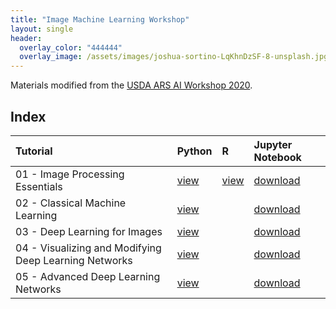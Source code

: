 ```yaml
---
title: "Image Machine Learning Workshop"
layout: single
header:
  overlay_color: "444444"
  overlay_image: /assets/images/joshua-sortino-LqKhnDzSF-8-unsplash.jpg
---
```


Materials modified from the [USDA ARS AI Workshop 2020](https://kerriegeil.github.io/NMSU-USDA-ARS-AI-Workshops/).

## Index

| Tutorial | Python | R | Jupyter Notebook|
|:--|:--|:--|:--|
| 01 - Image Processing Essentials | [view](Tutorial1_Image_Processing_Essentials_Boucheron.md) |[view](R_Image_Processing.md) |[download](../tutorials/Tutorial1_Image_Processing_Essentials_Boucheron.ipynb)
| 02 - Classical Machine Learning | [view](Tutorial2_Classical_Machine_Learning_Boucheron.md)| |[download](../tutorials/Tutorial2_Classical_Machine_Learning.ipynb)|
| 03 - Deep Learning for Images | [view](Tutorial3_Deep_Learning_for_Images_Boucheron.md) | |[download](../tutorials/Tutorial3_Deep_Learning_for_Images_Boucheron.ipynb)|
| 04 - Visualizing and Modifying Deep Learning Networks | [view](Tutorial4_Visualizing_and_Modifying_DL_Networks_Boucheron.md) | |[download](../tutorials/Tutorial4_Visualizing_and_Modifying_DL_Networks_Boucheron.ipynb)|
| 05 - Advanced Deep Learning Networks | [view](Tutorial5_Advanced_DL_Networks.md)| |[download](../tutorials/Tutorial5_Advanced_DL_Networks.ipynb)|

<!--

<hr />
The original learn page is below:

## Learn

All tutorials available on this page were created by Dr. Laura Boucheron of the Klipsch School of Electrical and Computer Engineering at New Mexico State University.

This information is free; you can redistribute it and/or modify it under the terms of the GNU General Public License as published by the Free Software Foundation; either version 3 of the License, or (at your option) any later version.

This work is distributed in the hope that it will be useful, but WITHOUT ANY WARRANTY; without even the implied warranty of MERCHANTABILITY or FITNESS FOR A PARTICULAR PURPOSE.  See the GNU General Public License for more details.

A copy of the GNU General Public License can be viewed/downloaded at [COPYING.txt](/COPYING.txt) or see <https://www.gnu.org/licenses/>.
<br><br>

# Workshop 1

## Day 1

Download the Jupyter Notebook and image data

**If working on a laptop** (right click the links to download)

[Tutorial1_Image_Processing_Essentials.ipynb](https://kerriegeil.github.io/NMSU-USDA-ARS-AI-Workshops/tutorials/Tutorial1_Image_Processing_Essentials.ipynb)

[cameraman.png](https://kerriegeil.github.io/NMSU-USDA-ARS-AI-Workshops/data_images/cameraman.png)

[peppers.png](https://kerriegeil.github.io/NMSU-USDA-ARS-AI-Workshops/data_images/peppers.png)

save these items in your working directory

**If working on the ARS Ceres HPC**

navigate to your working directory, then:

```
curl -O https://kerriegeil.github.io/NMSU-USDA-ARS-AI-Workshops/tutorials/Tutorial1_Image_Processing_Essentials.ipynb -O https://kerriegeil.github.io/NMSU-USDA-ARS-AI-Workshops/data_images/cameraman.png -O https://kerriegeil.github.io/NMSU-USDA-ARS-AI-Workshops/data_images/peppers.png
```

**To see a static notebook with all the outputs/answers:**

[Tutorial1_Image_Processing_Essentials_complete.html](https://kerriegeil.github.io/NMSU-USDA-ARS-AI-Workshops/tutorials/Tutorial1_Image_Processing_Essentials_complete.html)

**To access the instructor's ipynb with the ad hoc cells added during instruction on 10/19/2020:**

[Tutorial1_Image_Processing_Essentials_Boucheron.ipynb](https://kerriegeil.github.io/NMSU-USDA-ARS-AI-Workshops/tutorials/Tutorial1_Image_Processing_Essentials_Boucheron.ipynb) (right click to download)

**To access the Zoom recording:**

to be posted




## Day 2

Download the Jupyter Notebook and image data

**If working on a laptop**

[Tutorial2_Classical_Machine_Learning.ipynb](https://kerriegeil.github.io/NMSU-USDA-ARS-AI-Workshops/tutorials/Tutorial2_Classical_Machine_Learning.ipynb) (right click the link to download)

[CalTech101 dataset 101_ObjectCategories.tar.gz](http://www.vision.caltech.edu/Image_Datasets/Caltech101/101_ObjectCategories.tar.gz) (126 MB; follow the link to download)

[CalTech101 dataset Annotations.tar](http://www.vision.caltech.edu/Image_Datasets/Caltech101/Annotations.tar) (13 MB; follow the link to download)

Move the compressed image data folders to your working directory and unzip. Unzip using a terminal (e.g. Windows PowerShell) with ```tar -xvf filename```

**If working on the ARS Ceres HPC**

navigate to your working directory, then:

```
curl -O https://kerriegeil.github.io/NMSU-USDA-ARS-AI-Workshops/tutorials/Tutorial2_Classical_Machine_Learning.ipynb
cp /project/shared_files/NMSU-AI-WORKSHOP/*.zip ./
unzip '*.zip'
```

Note: If you are following this tutorial after the workshop has ended and the NMSU-AI-WORKSHOP shared folder no longer exists, do the following:
- Download and untar the image data to your local machine with the laptop instructions above
- Zip both folders of data (on Windows: right click > Send to > Compressed (zipped) folder)
- Login to Ceres with JupyterHub and upload the zip files (the larger zip will take a few minutes). The upload button is on the JupyterLab navigation pane between the New Folder icon and the Refresh File List icon
- Move the files to your working directory on Ceres and ```unzip `*.zip'```

**Presentation slides:**

[Day2_Rules_ML_DL.pdf](https://kerriegeil.github.io/NMSU-USDA-ARS-AI-Workshops/slides/Day2_Rules_ML_DL.pdf)

**To see a static notebook with all the outputs/answers:**

[Tutorial2_Classical_Machine_Learning_complete.html](https://kerriegeil.github.io/NMSU-USDA-ARS-AI-Workshops/tutorials/Tutorial2_Classical_Machine_Learning_complete.html)

**To access the instructor's ipynb with the ad hoc cells added during instruction on 10/21/2020:**

[Tutorial2_Classical_Machine_Learning_Boucheron.html](https://kerriegeil.github.io/NMSU-USDA-ARS-AI-Workshops/tutorials/Tutorial2_Classical_Machine_Learning_Boucheron.ipynb)

**To access the Zoom recording:**

to be posted



## Day 3

Download the Jupyter Notebook.

Also make sure you have built the workshop Conda environment and then activate it (use the kernel) inside your Jupyter Notebook ([use the instructions on the setup page](https://kerriegeil.github.io/NMSU-USDA-ARS-AI-Workshops/setup/)). You will not be able to run the Notebook for Day 3 if you haven't built and activated the workshop Conda environment successfully.

**If working on a laptop**

[Tutorial3_Deep_Learning_for_Images.ipynb](https://kerriegeil.github.io/NMSU-USDA-ARS-AI-Workshops/tutorials/Tutorial3_Deep_Learning_for_Images.ipynb)

save to your working directory

**If working on the ARS Ceres HPC**

navigate to your working directory, then:

```
curl -O https://kerriegeil.github.io/NMSU-USDA-ARS-AI-Workshops/tutorials/Tutorial3_Deep_Learning_for_Images.ipynb
```

**Presentation slides:**

[Day3_CNNs.pdf](https://kerriegeil.github.io/NMSU-USDA-ARS-AI-Workshops/slides/Day3_CNNs.pdf)

[Day3_CNN_Epic_Fails.pdf](https://kerriegeil.github.io/NMSU-USDA-ARS-AI-Workshops/slides/Day3_CNN_Epic_Fails.pdf)

**To see a static notebook with all the outputs/answers:**

[Tutorial3_Deep_Learning_for_Images_complete.html](https://kerriegeil.github.io/NMSU-USDA-ARS-AI-Workshops/tutorials/Tutorial3_Deep_Learning_for_Images_complete.html)

**To access the instructor's ipynb with the ad hoc cells added during instruction on 10/23/2020:**

[Tutorial3_Deep_Learning_for_Images_Boucheron.ipynb](https://kerriegeil.github.io/NMSU-USDA-ARS-AI-Workshops/tutorials/Tutorial3_Deep_Learning_for_Images_Boucheron.ipynb)

**To access the Zoom recording:**

to be posted


# Workshop 2

## Day 1

Download the Jupyter Notebook and image data

**If working on a laptop** (right click the links to download)

[Tutorial4_Visualizing_and_Modifying_DL_Networks.ipynb](https://kerriegeil.github.io/NMSU-USDA-ARS-AI-Workshops/tutorials/Tutorial4_Visualizing_and_Modifying_DL_Networks.ipynb)

[my_digits1_compressed.jpg](https://kerriegeil.github.io/NMSU-USDA-ARS-AI-Workshops/data_images/my_digits1_compressed.jpg)

[latest_256_0193.jpg](https://kerriegeil.github.io/NMSU-USDA-ARS-AI-Workshops/data_images/latest_256_0193.jpg)

save these items in your working directory

**If working on the ARS Ceres HPC**

navigate to your working directory, then:

```
curl -O https://kerriegeil.github.io/NMSU-USDA-ARS-AI-Workshops/tutorials/Tutorial4_Visualizing_and_Modifying_DL_Networks.ipynb -O https://kerriegeil.github.io/NMSU-USDA-ARS-AI-Workshops/data_images/my_digits1_compressed.jpg -O https://kerriegeil.github.io/NMSU-USDA-ARS-AI-Workshops/data_images/latest_256_0193.jpg
```

**To see a static notebook with all the outputs/answers:**

[Tutorial4_Visualizing_and_Modifying_DL_Networks_complete.html](https://kerriegeil.github.io/NMSU-USDA-ARS-AI-Workshops/tutorials/Tutorial4_Visualizing_and_Modifying_DL_Networks_complete.html)

**To access the instructor's ipynb with the ad hoc cells added during instruction on 10/26/2020:**

[Tutorial4_Visualizing_and_Modifying_DL_Networks_Boucheron.ipynb](https://kerriegeil.github.io/NMSU-USDA-ARS-AI-Workshops/tutorials/Tutorial4_Visualizing_and_Modifying_DL_Networks_Boucheron.ipynb)

**To access the Zoom recording:**

to be posted


## Day 2

Download the Jupyter Notebook and model weights

**If working on a laptop**

[Tutorial5_Advanced_DL_Networks.ipynb](https://kerriegeil.github.io/NMSU-USDA-ARS-AI-Workshops/tutorials/Tutorial5_Advanced_DL_Networks.ipynb)

[https://pjreddie.com/media/files/yolov3.weights](https://pjreddie.com/media/files/yolov3.weights) (236 MB)

[https://3qeqpr26caki16dnhd19sv6by6v-wpengine.netdna-ssl.com/wp-content/uploads/2019/03/zebra.jpg](https://3qeqpr26caki16dnhd19sv6by6v-wpengine.netdna-ssl.com/wp-content/uploads/2019/03/zebra.jpg)

save these items in your working directory

**If working on the ARS Ceres HPC**

navigate to your working directory, then:

```
curl -O https://kerriegeil.github.io/NMSU-USDA-ARS-AI-Workshops/tutorials/Tutorial5_Advanced_DL_Networks.ipynb -O https://pjreddie.com/media/files/yolov3.weights -O https://3qeqpr26caki16dnhd19sv6by6v-wpengine.netdna-ssl.com/wp-content/uploads/2019/03/zebra.jpg
```

**To see a static notebook with all the outputs/answers:**

to be posted

**To access the instructor's ipynb with the ad hoc cells added during instruction on 10/28/2020:**

to be posted

**To access the Zoom recording:**

to be posted
-->
